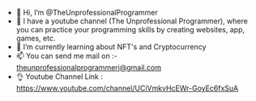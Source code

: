 - 👋 Hi, I’m @TheUnprofessionalProgrammer
- 👀 I have a youtube channel (The Unprofessional Programmer), where you can practice your programming skills by creating websites, app, games, etc.
- 🌱 I’m currently learning about NFT's and Cryptocurrency
- 📫 You can send me mail on :- theunprofessionalprogrammerj@gmail.com
- 👌 Youtube Channel Link : https://www.youtube.com/channel/UCiVmkvHcEWr-GoyEc6fxSuA
<!---
TheUnprofessionalProgrammer/TheUnprofessionalProgrammer is a ✨ special ✨ repository because its `README.md` (this file) appears on your GitHub profile.
You can click the Preview link to take a look at your changes.
--->
